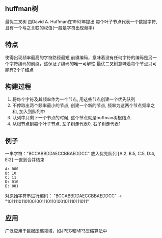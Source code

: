 ## huffman树
最优二叉树
由David A. Huffman在1952年提出
每个叶子节点代表一个数据字符, 且有一个与之关联的权值(一般是字符出现频率)

## 特点
使得出现频率最高的字符路径最短
前缀编码，意味着没有任何字符的编码是另一个字符编码的前缀，这保证了编码的唯一可解性
最优二叉树意味着每个节点只可能有2个子结点

## 构建过程
1. 将每个字符及其频率作为一个节点, 用这些节点创建一个优先队列
2. 不停取出两个频率最小的节点, 创建一个新的节点, 频率为这两个节点频率之和, 加入到队列中
3. 队列中只剩下一个节点的时候, 这个节点就是huffman树根结点
4. 从根节点到每个叶子节点, 左子树走代表0, 右子树走代表1

## 例子
一串字符："BCCABBDDAECCBBAEDDCC"
放入优先队列 [A:2, B:5, C:5, D:4, E:2]
一直到合并结束
```
A: 000
B: 10
C: 11
D: 010
E: 001
```
对原始字符串进行编码：
"BCCABBDDAECCBBAEDDCC" → "10111101101001001110110100101110111011"

## 应用
广泛应用于数据压缩领域，如JPEG和MP3压缩算法中